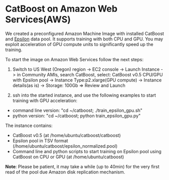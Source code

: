 CatBoost on Amazon Web Services(AWS)
=================================
We created a preconfigured Amazon Machine Image with installed CatBoost and [Epsilon](https://www.csie.ntu.edu.tw/~cjlin/libsvmtools/datasets/binary.html#epsilon)  data pool. It supports training with both CPU and GPU. You may exploit acceleration of GPU compute units to significantly speed up the training.

To start the image on Amazon Web Services follow the next steps:

1. Switch to US West (Oregon) region -> EC2 console -> Launch Instance -> in Community AMIs, search CatBoost, select: CatBoost v0.5 CPU/GPU with Epsilon pool -> Instance Type:p2.xlarge(GPU compute) -> Instance details(as is) -> Storage: 100Gb => Review and Launch

2. ssh into the started instance, and use the following examples to start training with GPU acceleration:
- command line version: "cd ~/catboost; ./train_epsilon_gpu.sh"
- python version: "cd ~/catboost; python train_epsilon_gpu.py"

The instance contains:
- CatBoost v0.5 (at /home/ubuntu/catboost/catboost)
- Epsilon pool in TSV format (/home/ubuntu/catboost/epsilon_normalized.pool)
- Command line and python scripts to start training on Epsilon pool using CatBoost on CPU or GPU (at /home/ubuntu/catboost)

**Note**: Please be patient, it may take a while (up to 40min) for the very first read of the pool due Amazon disk replication mechanism.
